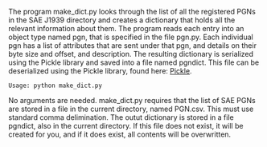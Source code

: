 The program make_dict.py looks through the list of all the registered PGNs in the SAE J1939 directory and 
creates a dictionary that holds all the relevant information about them. The program reads each entry into
an object type named pgn, that is specified in the file pgn.py. Each individual pgn has a list of attributes
that are sent under that pgn, and details on their byte size and offset, and description. The resulting dictionary
is serialized using the Pickle library and saved into a file named pgndict. This file can be deserialized 
using the Pickle library, found here: [Pickle](https://docs.python.org/2/library/pickle.html).
```
Usage: python make_dict.py
```
No arguments are needed.
make_dict.py requires that the list of SAE PGNs are stored in a file in the current directory, named PGN.csv. 
This must use standard comma delimination. The outut dictionary is stored in a file pgndict, also in the current
directory. If this file does not exist, it will be created for you, and if it does exist, all contents will be 
overwritten.
